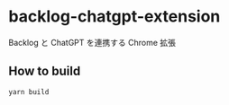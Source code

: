# backlog-chatgpt-extension

Backlog と ChatGPT を連携する Chrome 拡張

## How to build

```
yarn build
```
